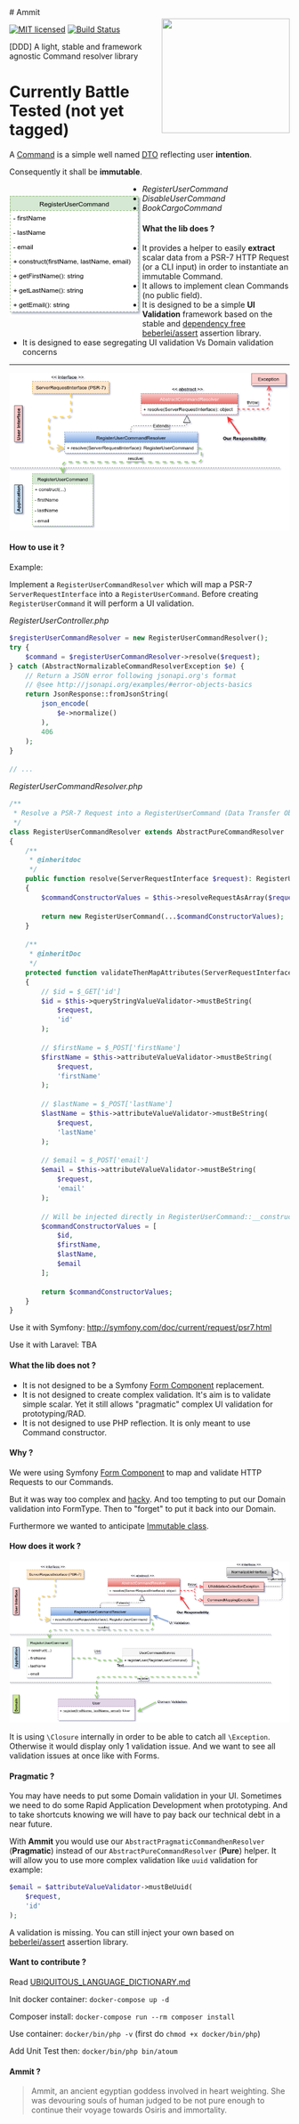 <img src="https://cloud.githubusercontent.com/assets/2279794/21160379/ef90f812-c184-11e6-99da-add0658f2baf.png" align="right" width="230px" height="206px" vspace="20" />
# Ammit 

[![MIT licensed](https://img.shields.io/badge/license-MIT-blue.svg)](https://raw.githubusercontent.com/imediafrance/ammit/master/LICENSE)
[![Build Status](https://travis-ci.com/imediafrance/ammit.svg?token=JcSB2GZng3ssVpoUAxup&branch=master)](https://travis-ci.com/imediafrance/ammit)


[DDD] A light, stable and framework agnostic Command resolver library

# Currently Battle Tested (not yet tagged)

A [Command](http://verraes.net/2013/04/decoupling-symfony2-forms-from-entities/) is a simple well named [DTO](http://martinfowler.com/eaaCatalog/dataTransferObject.html) reflecting user **intention**. 

Consequently it shall be **immutable**.

<img src="/docs/RegisterUserCommand.png" align="left" vspace="20" />

  - *RegisterUserCommand*
  - *DisableUserCommand*
  - *BookCargoCommand*
  

#### What the lib does ?

- It provides a helper to easily **extract** scalar data from a PSR-7 HTTP Request (or a CLI input) in order to instantiate an immutable Command.
- It allows to implement clean Commands (no public field).
- It is designed to be a simple **UI Validation** framework based on the stable and [dependency free](https://en.wikipedia.org/wiki/Dependency_hell) [beberlei/assert](https://github.com/beberlei/assert) assertion library.
- It is designed to ease segregating UI validation Vs Domain validation concerns

------------------

![Simple Spec](/docs/specification-simple.png)



#### How to use it ?

Example: 

Implement a `RegisterUserCommandResolver` which will map a PSR-7 `ServerRequestInterface` into a `RegisterUserCommand`.
Before creating `RegisterUserCommand` it will perform a UI validation.

*RegisterUserController.php*
```php
$registerUserCommandResolver = new RegisterUserCommandResolver();
try {
    $command = $registerUserCommandResolver->resolve($request);
} catch (AbstractNormalizableCommandResolverException $e) {
    // Return a JSON error following jsonapi.org's format
    // @see http://jsonapi.org/examples/#error-objects-basics
    return JsonResponse::fromJsonString(
        json_encode(
            $e->normalize()
        ), 
        406
    );
}

// ...
```

*RegisterUserCommandResolver.php*
```php
/**
 * Resolve a PSR-7 Request into a RegisterUserCommand (Data Transfer Object)
 */
class RegisterUserCommandResolver extends AbstractPureCommandResolver
{
    /**
     * @inheritdoc
     */
    public function resolve(ServerRequestInterface $request): RegisterUserCommand
    {
        $commandConstructorValues = $this->resolveRequestAsArray($request);

        return new RegisterUserCommand(...$commandConstructorValues);
    }

    /**
     * @inheritDoc
     */
    protected function validateThenMapAttributes(ServerRequestInterface $request): array
    {
        // $id = $_GET['id']
        $id = $this->queryStringValueValidator->mustBeString(
            $request,
            'id'
        );

        // $firstName = $_POST['firstName']
        $firstName = $this->attributeValueValidator->mustBeString(
            $request,
            'firstName'
        );

        // $lastName = $_POST['lastName']
        $lastName = $this->attributeValueValidator->mustBeString(
            $request,
            'lastName'
        );

        // $email = $_POST['email']
        $email = $this->attributeValueValidator->mustBeString(
            $request,
            'email'
        );

        // Will be injected directly in RegisterUserCommand::__construct(...$args)
        $commandConstructorValues = [
            $id,
            $firstName,
            $lastName,
            $email
        ];

        return $commandConstructorValues;
    }
}
```

Use it with Symfony: http://symfony.com/doc/current/request/psr7.html

Use it with Laravel: TBA

#### What the lib does not ?

- It is not designed to be a Symfony [Form Component](https://symfony.com/doc/current/components/form.html) replacement.
- It is not designed to create complex validation. It's aim is to validate simple scalar. Yet it still allows "pragmatic" complex UI validation for prototyping/RAD.
- It is not designed to use PHP reflection. It is only meant to use Command constructor.

#### Why ?

We were using Symfony [Form Component](https://symfony.com/doc/current/components/form.html) to map and validate HTTP Requests to our Commands.

But it was way too complex and [hacky](https://github.com/webdevilopers/php-ddd/issues/5). And too tempting to put our Domain validation into FormType. Then to "forget" to put it back into our Domain.

Furthermore we wanted to anticipate [Immutable class](https://wiki.php.net/rfc/immutability).

#### How does it work ?

![Complete Spec](/docs/specification-complete.png)

It is using `\Closure` internally in order to be able to catch all `\Exception`. 
Otherwise it would display only 1 validation issue. And we want to see all validation issues at once like with Forms.

#### Pragmatic ?

You may have needs to put some Domain validation in your UI.
Sometimes we need to do some Rapid Application Development when prototyping.
And to take shortcuts knowing we will have to pay back our technical debt in a near future.

With **Ammit** you would use our `AbstractPragmaticCommandhenResolver` (**Pragmatic**) instead of our `AbstractPureCommandResolver` (**Pure**) helper.
It will allow you to use more complex validation like `uuid` validation for example:

```php
$email = $attributeValueValidator->mustBeUuid(
    $request,
    'id'
);
```

A validation is missing. You can still inject your own based on [beberlei/assert](https://github.com/beberlei/assert) assertion library.


#### Want to contribute ?

Read [UBIQUITOUS_LANGUAGE_DICTIONARY.md](UBIQUITOUS_LANGUAGE_DICTIONARY.md)

Init docker container: `docker-compose up -d`

Composer install: `docker-compose run --rm composer install`

Use container: `docker/bin/php -v` (first do `chmod +x docker/bin/php`)

Add Unit Test then: `docker/bin/php bin/atoum`

#### Ammit ?

> Ammit, an ancient egyptian goddess involved in heart weighting. She was devouring souls of human judged to be not pure enough to continue their voyage towards Osiris and immortality.

